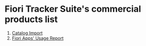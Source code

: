 # Fiori Tracker Suite's commercial products list

1. [Catalog Import](https://help.fioritracker.app)
2. [Fiori Apps' Usage Report](https://help.fioriappsusage.org)

